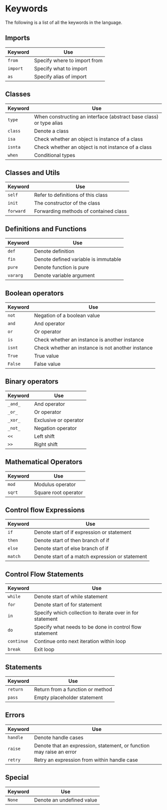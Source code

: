 # Keywords

The following is a list of all the keywords in the language.

## Imports

Keyword | Use
---|---
`from`  | Specify where to import from
`import`| Specify what to import
`as`    | Specify alias of import

## Classes

Keyword | Use
---|---
`type`  | When constructing an interface (abstract base class) or type alias
`class` | Denote a class
`isa`   | Check whether an object is instance of a class
`isnta` | Check whether an object is not instance of a class
`when`  | Conditional types

## Classes and Utils

Keyword | Use
---|---
`self`    | Refer to definitions of this class
`init`    | The constructor of the class
`forward` | Forwarding methods of contained class

## Definitions and Functions

Keyword | Use
---|---
`def`     | Denote definition
`fin`     | Denote defined variable is immutable
`pure`    | Denote function is pure
`vararg`  | Denote variable argument

## Boolean operators

Keyword | Use
---|---
`not`   | Negation of a boolean value
`and`   | And operator
`or`    | Or operator
`is`    | Check whether an instance is another instance
`isnt`  | Check whether an instance is not another instance
`True`  | True value
`False` | False value

## Binary operators

Keyword | Use
---|---
`_and_`   | And operator
`_or_`    | Or operator
`_xor_`   | Exclusive or operator
`_not_`   | Negation operator
`<<`      | Left shift
`>>`      | Right shift

## Mathematical Operators

Keyword | Use
---|---
`mod`   | Modulus operator
`sqrt`  | Square root operator

## Control flow Expressions

Keyword | Use
---|---
`if`    | Denote start of if expression or statement
`then`  | Denote start of then branch of if
`else`  | Denote start of else branch of if
`match` | Denote start of a match expression or statement

## Control Flow Statements

Keyword | Use
---|---
`while`   | Denote start of while statement
`for`     | Denote start of for statement
`in`      | Specify which collection to iterate over in for statement
`do`      | Specify what needs to be done in control flow statement
`continue`| Continue onto next iteration within loop
`break`   | Exit loop

## Statements

Keyword | Use
---|---
`return`  | Return from a function or method
`pass`    | Empty placeholder statement

## Errors

Keyword | Use
---|---
`handle` | Denote handle cases
`raise`  | Denote that an expression, statement, or function may raise an error
`retry`  | Retry an expression from within handle case

## Special

Keyword | Use
---|---
`None`  | Denote an undefined value
